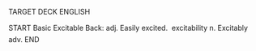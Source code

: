 TARGET DECK
ENGLISH

START
Basic
Excitable
Back: adj. Easily excited.  excitability n. Excitably adv.
END
